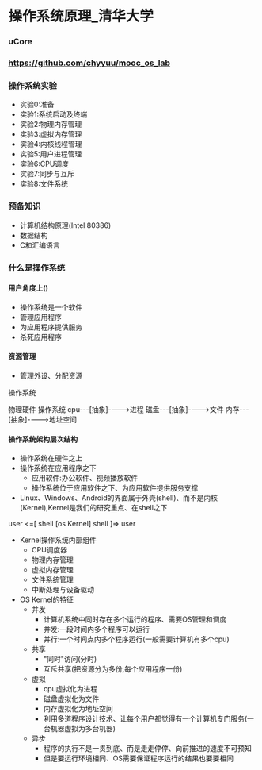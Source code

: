# 操作系统原理_清华大学

### uCore
### https://github.com/chyyuu/mooc_os_lab

### 操作系统实验

- 实验0:准备
- 实验1:系统启动及终端
- 实验2:物理内存管理
- 实验3:虚拟内存管理
- 实验4:内核线程管理
- 实验5:用户进程管理
- 实验6:CPU调度
- 实验7:同步与互斥
- 实验8:文件系统

### 预备知识

- 计算机结构原理(Intel 80386)
- 数据结构
- C和汇编语言

### 什么是操作系统

#### 用户角度上()

- 操作系统是一个软件
- 管理应用程序
- 为应用程序提供服务
- 杀死应用程序

#### 资源管理

- 管理外设、分配资源

操作系统

物理硬件         操作系统
cpu---[抽象]---->进程
磁盘---[抽象]---->文件
内存---[抽象]---->地址空间

#### 操作系统架构层次结构

- 操作系统在硬件之上 
- 操作系统在应用程序之下
    - 应用软件:办公软件、视频播放软件
    - 操作系统位于应用软件之下、为应用软件提供服务支撑
- Linux、Windows、Android的界面属于外壳(shell)、而不是内核(Kernel),Kernel是我们的研究重点、在shell之下

user <=[ shell [os Kernel] shell ]=> user 

- Kernel操作系统内部组件
    - CPU调度器
    - 物理内存管理
    - 虚拟内存管理
    - 文件系统管理
    - 中断处理与设备驱动
- OS Kernel的特征
    - 并发
        - 计算机系统中同时存在多个运行的程序、需要OS管理和调度
        - 并发:一段时间内多个程序可以运行
        - 并行:一个时间点内多个程序运行(一般需要计算机有多个cpu)
    - 共享
        - "同时"访问(分时)
        - 互斥共享(把资源分为多份,每个应用程序一份)
    - 虚拟
        - cpu虚拟化为进程
        - 磁盘虚拟化为文件
        - 内存虚拟化为地址空间
        - 利用多道程序设计技术、让每个用户都觉得有一个计算机专门服务(一台机器虚拟为多台机器)
    - 异步
        - 程序的执行不是一贯到底、而是走走停停、向前推进的速度不可预知
        - 但是要运行环境相同、OS需要保证程序运行的结果也要要相同


